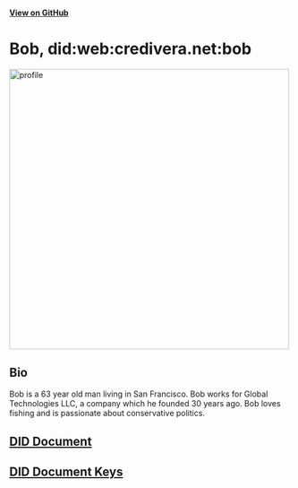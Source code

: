 #### [View on GitHub](https://github.com/w3c-ccg/credivera.net/tree/master/bob)

# Bob, did:web:credivera.net:bob

<img src="./profile.jpg" alt="profile" width="500"/>

## Bio

Bob is a 63 year old man living in San Francisco.
Bob works for Global Technologies LLC, a company which he founded 30 years ago.
Bob loves fishing and is passionate about conservative politics.

## [DID Document](./did.json)

## [DID Document Keys](./did.unlocked.json)
